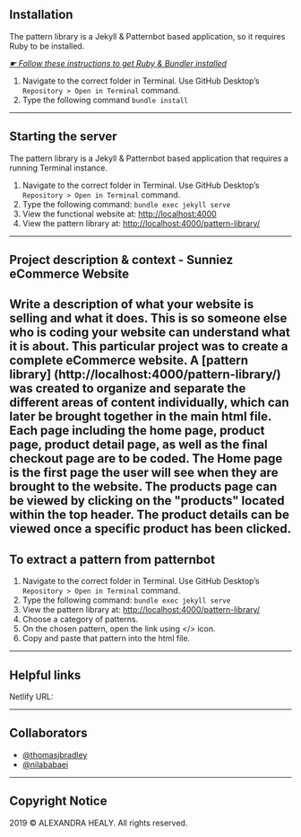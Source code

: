 ## Installation

The pattern library is a Jekyll & Patternbot based application, so it requires Ruby to be installed.

[*☛ Follow these instructions to get Ruby & Bundler installed*](https://learn-the-web.algonquindesign.ca/courses/web-dev-4/install-more-developer-tools/)

1. Navigate to the correct folder in Terminal. Use GitHub Desktop’s `Repository > Open in Terminal` command.
2. Type the following command `bundle install`

---

## Starting the server

The pattern library is a Jekyll & Patternbot based application that requires a running Terminal instance.

1. Navigate to the correct folder in Terminal. Use GitHub Desktop’s `Repository > Open in Terminal` command.
2. Type the following command: `bundle exec jekyll serve`
3. View the functional website at: [http://localhost:4000](http://localhost:4000)
4. View the pattern library at: [http://localhost:4000/pattern-library/](http://localhost:4000/pattern-library/)

---

## Project description & context - Sunniez eCommerce Website

Write a description of what your website is selling and what it does. This is so someone else who is coding your website can understand what it is about.
This particular project was to create a complete eCommerce website. A [pattern library] (http://localhost:4000/pattern-library/) was created to organize and separate the different areas of content individually, which can later be brought together in the main html file. Each page including the home page, product page, product detail page, as well as the final checkout page are to be coded. The Home page is the first page the user will see when they are brought to the website. The products page can be viewed by clicking on the "products" located within the top header. The product details can be viewed once a specific product has been clicked.
---

## To extract a pattern from patternbot

1. Navigate to the correct folder in Terminal. Use GitHub Desktop’s `Repository > Open in Terminal` command.
2. Type the following command: `bundle exec jekyll serve`
3. View the pattern library at: [http://localhost:4000/pattern-library/](http://localhost:4000/pattern-library/)
4. Choose a category of patterns.
5. On the chosen pattern, open the link using </> icon.
6. Copy and paste that pattern into the html file.

---

## Helpful links

Netlify URL:

---

## Collaborators
- [@thomasjbradley](https://github.com/thomasjbradley)
- [@nilababaei](https://github.com/nilababaei)

---
## Copyright Notice

2019 © ALEXANDRA HEALY. All rights reserved.
